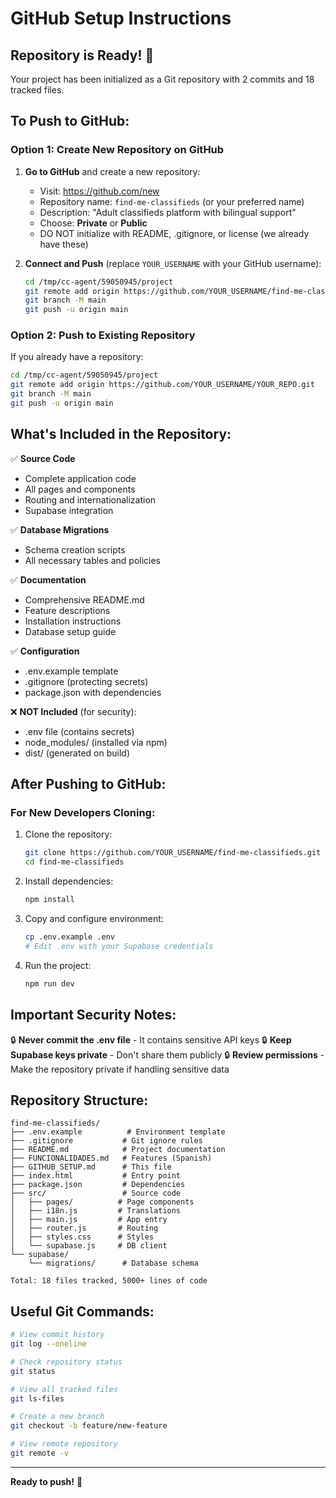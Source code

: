 # GitHub Setup Instructions

## Repository is Ready! 🎉

Your project has been initialized as a Git repository with 2 commits and 18 tracked files.

## To Push to GitHub:

### Option 1: Create New Repository on GitHub

1. **Go to GitHub** and create a new repository:
   - Visit: https://github.com/new
   - Repository name: `find-me-classifieds` (or your preferred name)
   - Description: "Adult classifieds platform with bilingual support"
   - Choose: **Private** or **Public**
   - DO NOT initialize with README, .gitignore, or license (we already have these)

2. **Connect and Push** (replace `YOUR_USERNAME` with your GitHub username):

   ```bash
   cd /tmp/cc-agent/59050945/project
   git remote add origin https://github.com/YOUR_USERNAME/find-me-classifieds.git
   git branch -M main
   git push -u origin main
   ```

### Option 2: Push to Existing Repository

If you already have a repository:

```bash
cd /tmp/cc-agent/59050945/project
git remote add origin https://github.com/YOUR_USERNAME/YOUR_REPO.git
git branch -M main
git push -u origin main
```

## What's Included in the Repository:

✅ **Source Code**
- Complete application code
- All pages and components
- Routing and internationalization
- Supabase integration

✅ **Database Migrations**
- Schema creation scripts
- All necessary tables and policies

✅ **Documentation**
- Comprehensive README.md
- Feature descriptions
- Installation instructions
- Database setup guide

✅ **Configuration**
- .env.example template
- .gitignore (protecting secrets)
- package.json with dependencies

❌ **NOT Included** (for security):
- .env file (contains secrets)
- node_modules/ (installed via npm)
- dist/ (generated on build)

## After Pushing to GitHub:

### For New Developers Cloning:

1. Clone the repository:
   ```bash
   git clone https://github.com/YOUR_USERNAME/find-me-classifieds.git
   cd find-me-classifieds
   ```

2. Install dependencies:
   ```bash
   npm install
   ```

3. Copy and configure environment:
   ```bash
   cp .env.example .env
   # Edit .env with your Supabase credentials
   ```

4. Run the project:
   ```bash
   npm run dev
   ```

## Important Security Notes:

🔒 **Never commit the .env file** - It contains sensitive API keys
🔒 **Keep Supabase keys private** - Don't share them publicly
🔒 **Review permissions** - Make the repository private if handling sensitive data

## Repository Structure:

```
find-me-classifieds/
├── .env.example          # Environment template
├── .gitignore           # Git ignore rules
├── README.md            # Project documentation
├── FUNCIONALIDADES.md   # Features (Spanish)
├── GITHUB_SETUP.md      # This file
├── index.html           # Entry point
├── package.json         # Dependencies
├── src/                 # Source code
│   ├── pages/          # Page components
│   ├── i18n.js         # Translations
│   ├── main.js         # App entry
│   ├── router.js       # Routing
│   ├── styles.css      # Styles
│   └── supabase.js     # DB client
└── supabase/
    └── migrations/      # Database schema

Total: 18 files tracked, 5000+ lines of code
```

## Useful Git Commands:

```bash
# View commit history
git log --oneline

# Check repository status
git status

# View all tracked files
git ls-files

# Create a new branch
git checkout -b feature/new-feature

# View remote repository
git remote -v
```

---

**Ready to push!** 🚀
